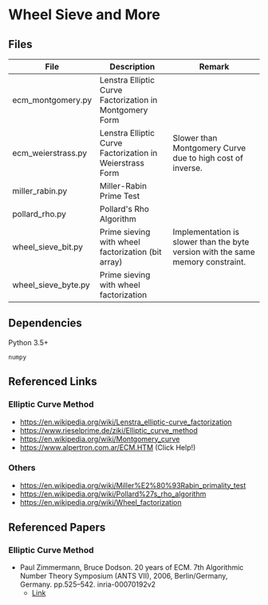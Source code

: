 # Wheel Sieve and More

## Files
|File|Description|Remark|
|--|--|--|
|ecm_montgomery.py|Lenstra Elliptic Curve Factorization in Montgomery Form||
|ecm_weierstrass.py|Lenstra Elliptic Curve Factorization in Weierstrass Form|Slower than Montgomery Curve due to high cost of inverse.|
|miller_rabin.py|Miller-Rabin Prime Test||
|pollard_rho.py|Pollard's Rho Algorithm||
|wheel_sieve_bit.py|Prime sieving with wheel factorization (bit array)|Implementation is slower than the byte version with the same memory constraint.|
|wheel_sieve_byte.py|Prime sieving with wheel factorization||

## Dependencies
Python 3.5+
```
numpy
```

## Referenced Links

### Elliptic Curve Method
- https://en.wikipedia.org/wiki/Lenstra_elliptic-curve_factorization
- https://www.rieselprime.de/ziki/Elliptic_curve_method
- https://en.wikipedia.org/wiki/Montgomery_curve
- https://www.alpertron.com.ar/ECM.HTM (Click Help!)

### Others
- https://en.wikipedia.org/wiki/Miller%E2%80%93Rabin_primality_test
- https://en.wikipedia.org/wiki/Pollard%27s_rho_algorithm
- https://en.wikipedia.org/wiki/Wheel_factorization

## Referenced Papers

### Elliptic Curve Method
 - Paul Zimmermann, Bruce Dodson. 20 years of ECM. 7th Algorithmic Number Theory Symposium (ANTS VII), 2006, Berlin/Germany, Germany. pp.525–542. inria-00070192v2
   - [Link](https://hal.inria.fr/inria-00070192v2)
